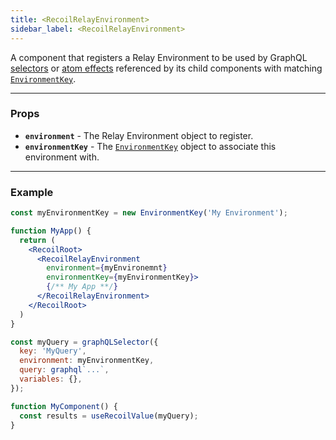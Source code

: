 ```yaml
---
title: <RecoilRelayEnvironment>
sidebar_label: <RecoilRelayEnvironment>
---
```


A component that registers a Relay Environment to be used by GraphQL [selectors](/docs/recoil-relay/graphql-queries) or [atom effects](/docs/recoil-relay/graphql-effects) referenced by its child components with matching [`EnvironmentKey`](/docs/recoil-relay/api/EnvironmentKey).

---
### Props
* **`environment`** - The Relay Environment object to register.
* **`environmentKey`** - The [`EnvironmentKey`](/docs/recoil-relay/api/EnvironmentKey) object to associate this environment with.
---

### Example
```jsx
const myEnvironmentKey = new EnvironmentKey('My Environment');

function MyApp() {
  return (
    <RecoilRoot>
      <RecoilRelayEnvironment
        environment={myEnvironemnt}
        environmentKey={myEnvironmentKey}>
        {/** My App **/}
      </RecoilRelayEnvironment>
    </RecoilRoot>
  )
}
```
```jsx
const myQuery = graphQLSelector({
  key: 'MyQuery',
  environment: myEnvironmentKey,
  query: graphql`...`,
  variables: {},
});

function MyComponent() {
  const results = useRecoilValue(myQuery);
}
```
